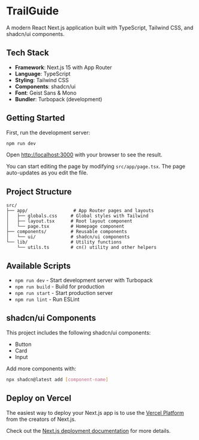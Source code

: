 # TrailGuide

A modern React Next.js application built with TypeScript, Tailwind CSS, and shadcn/ui components.

## Tech Stack

- **Framework**: Next.js 15 with App Router
- **Language**: TypeScript
- **Styling**: Tailwind CSS
- **Components**: shadcn/ui
- **Font**: Geist Sans & Mono
- **Bundler**: Turbopack (development)

## Getting Started

First, run the development server:

```bash
npm run dev
```

Open [http://localhost:3000](http://localhost:3000) with your browser to see the result.

You can start editing the page by modifying `src/app/page.tsx`. The page auto-updates as you edit the file.

## Project Structure

```
src/
├── app/                 # App Router pages and layouts
│   ├── globals.css     # Global styles with Tailwind
│   ├── layout.tsx      # Root layout component
│   └── page.tsx        # Homepage component
├── components/         # Reusable components
│   └── ui/             # shadcn/ui components
└── lib/                # Utility functions
    └── utils.ts        # cn() utility and other helpers
```

## Available Scripts

- `npm run dev` - Start development server with Turbopack
- `npm run build` - Build for production
- `npm run start` - Start production server
- `npm run lint` - Run ESLint

## shadcn/ui Components

This project includes the following shadcn/ui components:
- Button
- Card 
- Input

Add more components with:
```bash
npx shadcn@latest add [component-name]
```

## Deploy on Vercel

The easiest way to deploy your Next.js app is to use the [Vercel Platform](https://vercel.com/new?utm_medium=default-template&filter=next.js&utm_source=create-next-app&utm_campaign=create-next-app-readme) from the creators of Next.js.

Check out the [Next.js deployment documentation](https://nextjs.org/docs/app/building-your-application/deploying) for more details.
